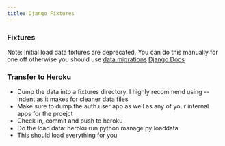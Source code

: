 ```yaml
---
title: Django Fixtures
---
```


### Fixtures
Note: Initial load data fixtures are deprecated.  You can do this manually for one off
otherwise you should use [data migrations](https://docs.djangoproject.com/en/1.8/topics/migrations/)
[Django Docs](https://docs.djangoproject.com/en/1.8/howto/initial-data/)

### Transfer to Heroku
* Dump the data into a fixtures directory. I highly recommend using --indent as
it makes for cleaner data files
* Make sure to dump the auth.user app as well as any of your internal apps for the proejct
* Check in, commit and push to heroku
* Do the load data: heroku run python manage.py loaddata <your file name>
* This should load everything for you
